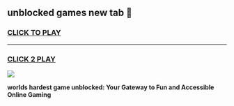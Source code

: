 
## unblocked games new tab 👋
<h3>
<a href="https://premium.freeplayer.one?title=unblocked_games_new_tab&ref=12F">CLICK TO PLAY</a></h3>
<hr>

<h3>
<a href="https://premium.freeplayer.one?title=unblocked_games_new_tab&ref=12F">CLICK 2 PLAY</a>
  
</h3>

<a href="https://premium.freeplayer.one?title=unblocked_games_new_tab&ref=12F/"><img src="https://clearcache.store/games.png"></a>


**worlds hardest game unblocked: Your Gateway to Fun and Accessible Online Gaming**
